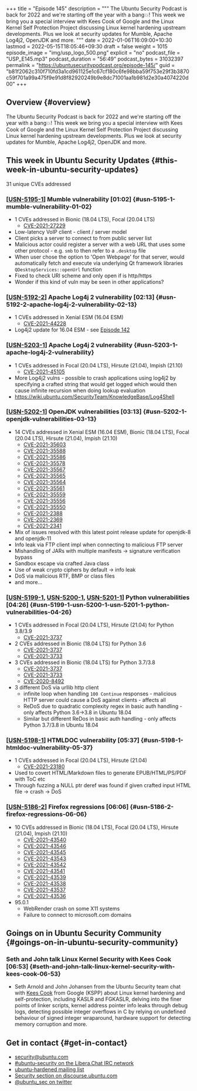 +++
title = "Episode 145"
description = """
  The Ubuntu Security Podcast is back for 2022 and we're starting off the
  year with a bang💥! This week we bring you a special interview with Kees
  Cook of Google and the Linux Kernel Self Protection Project discussing
  Linux kernel hardening upstream developments. Plus we look at security
  updates for Mumble, Apache Log4j2, OpenJDK and more.
  """
date = 2022-01-06T16:09:00+10:30
lastmod = 2022-05-15T18:05:46+09:30
draft = false
weight = 1015
episode_image = "img/usp_logo_500.png"
explicit = "no"
podcast_file = "USP_E145.mp3"
podcast_duration = "56:49"
podcast_bytes = 31032397
permalink = "https://ubuntusecuritypodcast.org/episode-145/"
guid = "b81f2062c310f710fd3a1cd961125e1c67cf180c6fe98bba59f753e29f3b3870c59f701a99a475f9e91d8f82920249b9e8dc71001aa1b981d2e30a4074220d00"
+++

## Overview {#overview}

The Ubuntu Security Podcast is back for 2022 and we're starting off the
year with a bang💥! This week we bring you a special interview with Kees
Cook of Google and the Linux Kernel Self Protection Project discussing
Linux kernel hardening upstream developments. Plus we look at security
updates for Mumble, Apache Log4j2, OpenJDK and more.


## This week in Ubuntu Security Updates {#this-week-in-ubuntu-security-updates}

31 unique CVEs addressed


### [[USN-5195-1](https://ubuntu.com/security/notices/USN-5195-1)] Mumble vulnerability [01:02] {#usn-5195-1-mumble-vulnerability-01-02}

-   1 CVEs addressed in Bionic (18.04 LTS), Focal (20.04 LTS)
    -   [CVE-2021-27229](https://ubuntu.com/security/CVE-2021-27229) <!-- medium -->
-   Low-latency VoIP client - client / server model
-   Client picks a server to connect to from public server list
-   Malicious actor could register a server with a web URL that uses some
    other protocol - e.g. `smb` to then refer to a `.desktop` file
-   When user chose the option to 'Open Webpage' for that server, would
    automatically fetch and execute via underlying Qt framework libraries
    `QDesktopServices::openUrl` function
-   Fixed to check URI scheme and only open if is http/https
-   Wonder if this kind of vuln may be seen in other applications?


### [[USN-5192-2](https://ubuntu.com/security/notices/USN-5192-2)] Apache Log4j 2 vulnerability [02:13] {#usn-5192-2-apache-log4j-2-vulnerability-02-13}

-   1 CVEs addressed in Xenial ESM (16.04 ESM)
    -   [CVE-2021-44228](https://ubuntu.com/security/CVE-2021-44228) <!-- high -->
-   Log4j2 update for 16.04 ESM - see [Episode 142](https://ubuntusecuritypodcast.org/episode-142/)


### [[USN-5203-1](https://ubuntu.com/security/notices/USN-5203-1)] Apache Log4j 2 vulnerability {#usn-5203-1-apache-log4j-2-vulnerability}

-   1 CVEs addressed in Focal (20.04 LTS), Hirsute (21.04), Impish (21.10)
    -   [CVE-2021-45105](https://ubuntu.com/security/CVE-2021-45105) <!-- medium -->
-   More Log4j2 vulns - possible to crash applications using log4j2 by
    specifying a crafted string that would get logged which would then cause
    infinite recursion when doing lookup evaluation
-   <https://wiki.ubuntu.com/SecurityTeam/KnowledgeBase/Log4Shell>


### [[USN-5202-1](https://ubuntu.com/security/notices/USN-5202-1)] OpenJDK vulnerabilities [03:13] {#usn-5202-1-openjdk-vulnerabilities-03-13}

-   14 CVEs addressed in Xenial ESM (16.04 ESM), Bionic (18.04 LTS), Focal (20.04 LTS), Hirsute (21.04), Impish (21.10)
    -   [CVE-2021-35603](https://ubuntu.com/security/CVE-2021-35603) <!-- medium -->
    -   [CVE-2021-35588](https://ubuntu.com/security/CVE-2021-35588) <!-- medium -->
    -   [CVE-2021-35586](https://ubuntu.com/security/CVE-2021-35586) <!-- medium -->
    -   [CVE-2021-35578](https://ubuntu.com/security/CVE-2021-35578) <!-- medium -->
    -   [CVE-2021-35567](https://ubuntu.com/security/CVE-2021-35567) <!-- medium -->
    -   [CVE-2021-35565](https://ubuntu.com/security/CVE-2021-35565) <!-- medium -->
    -   [CVE-2021-35564](https://ubuntu.com/security/CVE-2021-35564) <!-- medium -->
    -   [CVE-2021-35561](https://ubuntu.com/security/CVE-2021-35561) <!-- medium -->
    -   [CVE-2021-35559](https://ubuntu.com/security/CVE-2021-35559) <!-- medium -->
    -   [CVE-2021-35556](https://ubuntu.com/security/CVE-2021-35556) <!-- medium -->
    -   [CVE-2021-35550](https://ubuntu.com/security/CVE-2021-35550) <!-- medium -->
    -   [CVE-2021-2388](https://ubuntu.com/security/CVE-2021-2388) <!-- medium -->
    -   [CVE-2021-2369](https://ubuntu.com/security/CVE-2021-2369) <!-- medium -->
    -   [CVE-2021-2341](https://ubuntu.com/security/CVE-2021-2341) <!-- medium -->
-   Mix of issues resolved with this latest point release update for
    openjdk-8 and openjdk-11
-   Info leak via FTP client impl when connecting to malicious FTP server
-   Mishandling of JARs with multiple manifests -&gt; signature verification bypass
-   Sandbox escape via crafted Java class
-   Use of weak crypto ciphers by default -&gt; info leak
-   DoS via malicious RTF, BMP or class files
-   and more...


### [[USN-5199-1](https://ubuntu.com/security/notices/USN-5199-1), [USN-5200-1](https://ubuntu.com/security/notices/USN-5200-1), [USN-5201-1](https://ubuntu.com/security/notices/USN-5201-1)] Python vulnerabilities [04:26] {#usn-5199-1-usn-5200-1-usn-5201-1-python-vulnerabilities-04-26}

-   1 CVEs addressed in Focal (20.04 LTS), Hirsute (21.04) for Python 3.8/3.9
    -   [CVE-2021-3737](https://ubuntu.com/security/CVE-2021-3737) <!-- medium -->
-   2 CVEs addressed in Bionic (18.04 LTS) for Python 3.6
    -   [CVE-2021-3737](https://ubuntu.com/security/CVE-2021-3737) <!-- medium -->
    -   [CVE-2021-3733](https://ubuntu.com/security/CVE-2021-3733) <!-- medium -->
-   3 CVEs addressed in Bionic (18.04 LTS) for Python 3.7/3.8
    -   [CVE-2021-3737](https://ubuntu.com/security/CVE-2021-3737) <!-- medium -->
    -   [CVE-2021-3733](https://ubuntu.com/security/CVE-2021-3733) <!-- medium -->
    -   [CVE-2020-8492](https://ubuntu.com/security/CVE-2020-8492) <!-- low -->
-   3 different DoS via urllib http client
    -   infinite loop when handling `100 Continue` responses - malicious HTTP
        server could cause a DoS against clients - affects all
    -   ReDoS due to quadratic complexity regex in basic auth handling - only
        affects Python 3.6-&gt;3.8 in Ubuntu 18.04
    -   Similar but different ReDos in basic auth handling - only affects
        Python 3.7/3.8 in Ubuntu 18.04


### [[USN-5198-1](https://ubuntu.com/security/notices/USN-5198-1)] HTMLDOC vulnerability [05:37] {#usn-5198-1-htmldoc-vulnerability-05-37}

-   1 CVEs addressed in Focal (20.04 LTS), Hirsute (21.04)
    -   [CVE-2021-23180](https://ubuntu.com/security/CVE-2021-23180) <!-- medium -->
-   Used to covert HTML/Markdown files to generate EPUB/HTML/PS/PDF with ToC
    etc
-   Through fuzzing a NULL ptr deref was found if given crafted input HTML
    file -&gt; crash -&gt; DoS


### [[USN-5186-2](https://ubuntu.com/security/notices/USN-5186-2)] Firefox regressions [06:06] {#usn-5186-2-firefox-regressions-06-06}

-   10 CVEs addressed in Bionic (18.04 LTS), Focal (20.04 LTS), Hirsute (21.04), Impish (21.10)
    -   [CVE-2021-43540](https://ubuntu.com/security/CVE-2021-43540) <!-- medium -->
    -   [CVE-2021-43546](https://ubuntu.com/security/CVE-2021-43546) <!-- medium -->
    -   [CVE-2021-43545](https://ubuntu.com/security/CVE-2021-43545) <!-- medium -->
    -   [CVE-2021-43543](https://ubuntu.com/security/CVE-2021-43543) <!-- medium -->
    -   [CVE-2021-43542](https://ubuntu.com/security/CVE-2021-43542) <!-- medium -->
    -   [CVE-2021-43541](https://ubuntu.com/security/CVE-2021-43541) <!-- medium -->
    -   [CVE-2021-43539](https://ubuntu.com/security/CVE-2021-43539) <!-- medium -->
    -   [CVE-2021-43538](https://ubuntu.com/security/CVE-2021-43538) <!-- medium -->
    -   [CVE-2021-43537](https://ubuntu.com/security/CVE-2021-43537) <!-- medium -->
    -   [CVE-2021-43536](https://ubuntu.com/security/CVE-2021-43536) <!-- medium -->
-   95.0.1
    -   WebRender crash on some X11 systems
    -   Failure to connect to microsoft.com domains


## Goings on in Ubuntu Security Community {#goings-on-in-ubuntu-security-community}


### Seth and John talk Linux Kernel Security with Kees Cook [06:53] {#seth-and-john-talk-linux-kernel-security-with-kees-cook-06-53}

-   Seth Arnold and John Johansen from the Ubuntu Security team chat with
    [Kees Cook](https://twitter.com/kees_cook) from Google (KSPP) about Linux kernel hardening and
    self-protection, including KASLR and FGKASLR, delving into the finer
    points of linker scripts, kernel address pointer info leaks through debug
    logs, detecting possible integer overflows in C by relying on undefined
    behaviour of signed integer wraparound, hardware support for detecting
    memory corruption and more.


## Get in contact {#get-in-contact}

-   [security@ubuntu.com](mailto:security@ubuntu.com)
-   [#ubuntu-security on the Libera.Chat IRC network](https://libera.chat)
-   [ubuntu-hardened mailing list](https://lists.ubuntu.com/mailman/listinfo/ubuntu-hardened)
-   [Security section on discourse.ubuntu.com](https://discourse.ubuntu.com/c/security)
-   [@ubuntu_sec on twitter](https://twitter.com/ubuntu_sec)